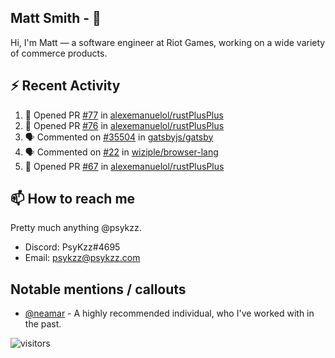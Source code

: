 <!--
[![PsyKzz's github stats](https://github-readme-stats.vercel.app/api?username=psykzz&show_icons=true)](https://github.com/anuraghazra/github-readme-stats)
-->

## Matt Smith - 👋
Hi, I'm Matt — a software engineer at Riot Games, working on a wide variety of commerce products.

## ⚡ Recent Activity

<!--START_SECTION:activity-->
1. 💪 Opened PR [#77](https://github.com/alexemanuelol/rustPlusPlus/pull/77) in [alexemanuelol/rustPlusPlus](https://github.com/alexemanuelol/rustPlusPlus)
2. 💪 Opened PR [#76](https://github.com/alexemanuelol/rustPlusPlus/pull/76) in [alexemanuelol/rustPlusPlus](https://github.com/alexemanuelol/rustPlusPlus)
3. 🗣 Commented on [#35504](https://github.com/gatsbyjs/gatsby/issues/35504) in [gatsbyjs/gatsby](https://github.com/gatsbyjs/gatsby)
4. 🗣 Commented on [#22](https://github.com/wiziple/browser-lang/issues/22) in [wiziple/browser-lang](https://github.com/wiziple/browser-lang)
5. 💪 Opened PR [#67](https://github.com/alexemanuelol/rustPlusPlus/pull/67) in [alexemanuelol/rustPlusPlus](https://github.com/alexemanuelol/rustPlusPlus)
<!--END_SECTION:activity-->


## 📫 How to reach me

Pretty much anything @psykzz.

- Discord: PsyKzz#4695
- Email: psykzz@psykzz.com


## Notable mentions / callouts

 - [@neamar](https://github.com/neamar) - A highly recommended individual, who I've worked with in the past.


![visitors](https://visitor-badge.glitch.me/badge?page_id=psykzz/psykzz)


